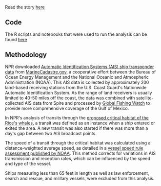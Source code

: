  Read the story [here]()

## Code

The R scripts and notebooks that were used to run the analysis can be found [here](https://github.com/NPR-investigations/rices-whale-speed-analysis/tree/main/analysis)

## Methodology
NPR downloaded [Automatic Identification Systems (AIS) ship transponder data](https://coast.noaa.gov/htdata/CMSP/AISDataHandler/2022/index.html) from [MarineCadastre.gov](MarineCadastre.gov), a cooperative effort between the Bureau of Ocean Energy Management and the National Oceanic and Atmospheric Administration (NOAA). This AIS data is collected by approximately 200 land-based receiving stations from the U.S. Coast Guard's Nationwide Automatic Identification System. As the range of land receivers is usually limited to 40-50 miles off the coast, the data was combined with satellite-collected AIS data from Spire and processed by [Global Fishing Watch](https://globalfishingwatch.org/) to provide more comprehensive coverage of the Gulf of Mexico.

In NPR's analysis of transits through the [proposed critical habitat of the Rice's whales](https://noaa.maps.arcgis.com/home/item.html?id=f85d90527131406489ce721b2b71960b), a transit was defined as an instance when a ship entered or exited the area. A new transit was also started if there was more than a day's gap between two AIS broadcast points.

The speed of a transit through the critical habitat was calculated using a distance-weighted average speed, as detailed in a [vessel speed rule assessment published by NOAA](https://media.fisheries.noaa.gov/2021-01/FINAL_NARW_Vessel_Speed_Rule_Report_Jun_2020.pdf?null). This method corrects for variations in AIS transmission and reception rates, which can be influenced by the speed and type of the vessel.

Ships measuring less than 65 feet in length as well as law enforcement, search and rescue, and military vessels, were excluded from this analysis.
